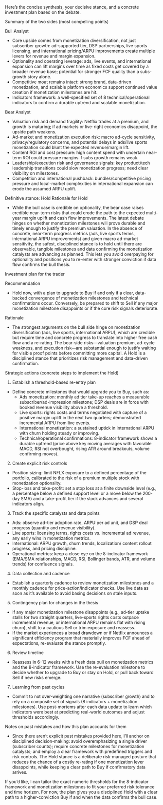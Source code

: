 Here’s the concise synthesis, your decisive stance, and a concrete investment plan based on the debate.

Summary of the two sides (most compelling points)

Bull Analyst
- Core upside comes from monetization diversification, not just subscriber growth: ad-supported tier, DSP partnerships, live sports licensing, and international pricing/ARPU improvements create multiple levers for revenue and margin expansion.
- Optionality and operating leverage: ads, live events, and international expansion can lift margins over time as fixed costs get covered by a broader revenue base; potential for stronger FCF quality than a subs-growth story alone.
- Competitive moat remains intact: strong brand, data-driven monetization, and scalable platform economics support continued value creation if monetization milestones are hit.
- Indicators framework: a well-specified set of 8 technical/operational indicators to confirm a durable uptrend and scalable monetization.

Bear Analyst
- Valuation risk and demand fragility: Netflix trades at a premium, and growth is maturing; if ad markets or live-right economics disappoint, the upside path weakens.
- Ad-market and monetization execution risk: macro ad-cycle sensitivity, privacy/regulatory concerns, and potential delays in ads/live sports monetization could blunt the expected revenue/margin lift.
- Content ROI and cost pressure: high content spend with uncertain near-term ROI could pressure margins if subs growth remains weak.
- Leadership/execution risk and governance signals: key product/tech leadership transitions could slow monetization progress; need clear visibility on milestones.
- Competition and international pushback: bundles/competitive pricing pressure and local-market complexities in international expansion can erode the assumed ARPU uplift.

Definitive stance: Hold
Rationale for Hold
- While the bull case is credible on optionality, the bear case raises credible near-term risks that could erode the path to the expected multi-year margin uplift and cash flow improvements. The latest debate hinges on whether monetization milestones will prove durable and timely enough to justify the premium valuation. In the absence of concrete, near-term progress metrics (ads, live sports terms, international ARPU improvements) and given macro ad-market sensitivity, the safest, disciplined stance is to hold until there are observable, tangible milestones and data confirming the monetization catalysts are advancing as planned. This lets you avoid overpaying for optionality and positions you to re-enter with stronger conviction if data flow confirms the bull thesis.

Investment plan for the trader

Recommendation
- Hold now, with a plan to upgrade to Buy if and only if a clear, data-backed convergence of monetization milestones and technical confirmations occur. Conversely, be prepared to shift to Sell if any major monetization milestone disappoints or if the core risk signals deteriorate.

Rationale
- The strongest arguments on the bull side hinge on monetization diversification (ads, live sports, international ARPU), which are credible but require time and concrete progress to translate into higher free cash flow and a re-rating. The bear-side risks—valuation premium, ad-cycle weakness, and execution risk—are substantial enough to justify waiting for visible proof points before committing more capital. A Hold is a disciplined stance that prioritizes risk management and data-driven confirmation.

Strategic actions (concrete steps to implement the Hold)
1) Establish a threshold-based re-entry plan
- Define concrete milestones that would upgrade you to Buy, such as:
  - Ads monetization: monthly ad tier take-up reaches a measurable subscriber/ad-impression milestone; DSP deals are in force with booked revenue visibility above a threshold.
  - Live sports: rights costs and terms negotiated with capture of a positive margin uplift in the next two quarters; demonstrated incremental ARPU from live events.
  - International monetization: a sustained uptick in international ARPU with churn holding steady or improving.
  - Technical/operational confirmations: 8-indicator framework shows a durable uptrend (price above key moving averages with favorable MACD, RSI not overbought, rising ATR around breakouts, volume confirming moves).
2) Create explicit risk controls
- Position sizing: limit NFLX exposure to a defined percentage of the portfolio, calibrated to the risk of a premium multiple stock with monetization optionality.
- Stop-loss and take-profit: set a stop loss at a finite downside level (e.g., a percentage below a defined support level or a move below the 200-day SMA) and a take-profit tier if the stock advances and several indicators align.
3) Track the specific catalysts and data points
- Ads: observe ad-tier adoption rate, ARPU per ad unit, and DSP deal progress (quantity and revenue visibility).
- Live sports: licensing terms, rights costs vs. incremental ad revenue, any early wins in monetization metrics.
- International: ARPU growth, churn trends, localization/ content rollout progress, and pricing discipline.
- Operational metrics: keep a close eye on the 8-indicator framework (EMA/SMA relationships, MACD, RSI, Bollinger bands, ATR, and volume trends) for confluence signals.
4) Data collection and cadence
- Establish a quarterly cadence to review monetization milestones and a monthly cadence for price-action/indicator checks. Use live data as soon as it’s available to avoid basing decisions on stale inputs.
5) Contingency plan for changes in the thesis
- If any major monetization milestone disappoints (e.g., ad-tier uptake stalls for two straight quarters, live-sports rights costs outpace incremental revenue, or international ARPU remains flat with rising churn), shift to a cautious Sell or trim exposure and reassess.
- If the market experiences a broad drawdown or if Netflix announces a significant efficiency program that materially improves FCF ahead of expectations, re-evaluate the stance promptly.
6) Review timeline
- Reassess in 6–12 weeks with a fresh data pull on monetization metrics and the 8-indicator framework. Use the re-evaluation milestone to decide whether to upgrade to Buy or stay on Hold, or pull back toward Sell if new risks emerge.
7) Learning from past cycles
- Commit to not over-weighting one narrative (subscriber growth) and to rely on a composite set of signals (8 indicators + monetization milestones). Use post-mortems after each data update to learn which indicators were best at predicting real-world outcomes and adjust thresholds accordingly.

Notes on past mistakes and how this plan accounts for them
- Since there aren’t explicit past mistakes provided here, I’ll anchor on disciplined decision-making: avoid overemphasizing a single driver (subscriber counts); require concrete milestones for monetization catalysts; and employ a clear framework with predefined triggers and risk controls. The Hold stance is a deliberate risk-managed posture that reduces the chance of a costly re-rating if one monetization lever disappoints, while keeping a clear path to Buy if confirmatory data arrives.

If you’d like, I can tailor the exact numeric thresholds for the 8-indicator framework and monetization milestones to fit your preferred risk tolerance and time horizon. For now, the plan gives you a disciplined Hold with a clear path to a higher-conviction Buy if and when the data confirms the bull case.